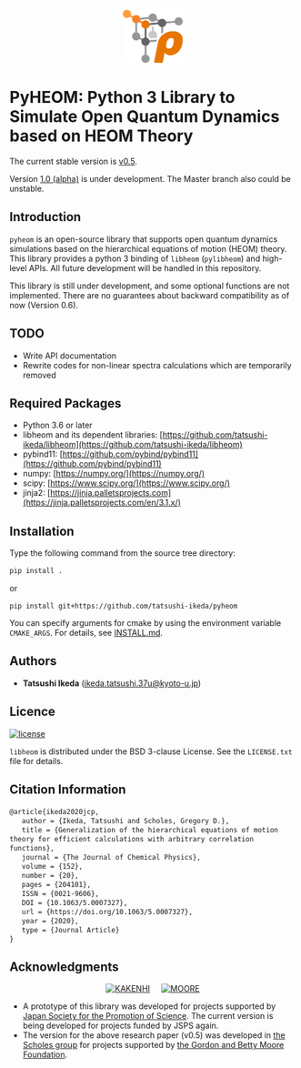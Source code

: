 <p align="center">
    <img src="https://raw.githubusercontent.com/tatsushi-ikeda/libheom/master/etc/libheom_logo_simple.svg" alt="LibHEOM" height=96>
</p>

# PyHEOM: Python 3 Library to Simulate Open Quantum Dynamics based on HEOM Theory

The current stable version is [v0.5](https://github.com/tatsushi-ikeda/pyheom/tree/v0.5). 

Version [1.0 (alpha)](https://github.com/tatsushi-ikeda/pyheom/tree/develop) is under development. 
The Master branch also could be unstable.


## Introduction

`pyheom` is an open-source library that supports open quantum dynamics simulations based on the hierarchical equations of motion (HEOM) theory.
This library provides a python 3 binding of `libheom` (`pylibheom`) and high-level APIs.
All future development will be handled in this repository.

This library is still under development, and some optional functions are not implemented.
There are no guarantees about backward compatibility as of now (Version 0.6).

## TODO

-   Write API documentation
-   Rewrite codes for non-linear spectra calculations which are temporarily removed

## Required Packages

-   Python 3.6 or later
-   libheom and its dependent libraries:
    [https://github.com/tatsushi-ikeda/libheom](https://github.com/tatsushi-ikeda/libheom)
-   pybind11:
    [https://github.com/pybind/pybind11](https://github.com/pybind/pybind11)
-   numpy:
    [https://numpy.org/](https://numpy.org/)
-   scipy:
    [https://www.scipy.org/](https://www.scipy.org/)
-   jinja2:
    [https://jinja.palletsprojects.com](https://jinja.palletsprojects.com/en/3.1.x/)

## Installation

Type the following command from the source tree directory:

```bash
pip install .
```

or

```
pip install git+https://github.com/tatsushi-ikeda/pyheom
```

You can specify arguments for cmake by using the environment variable `CMAKE_ARGS`.
For details, see [INSTALL.md](INSTALL.md).

## Authors
* **Tatsushi Ikeda** (ikeda.tatsushi.37u@kyoto-u.jp)

## Licence
[![license](https://img.shields.io/badge/license-New%20BSD-blue.svg)](http://en.wikipedia.org/wiki/BSD_licenses#3-clause_license_.28.22Revised_BSD_License.22.2C_.22New_BSD_License.22.2C_or_.22Modified_BSD_License.22.29)

`libheom` is distributed under the BSD 3-clause License. See the `LICENSE.txt` file for details.

## Citation Information

```Plain Text
@article{ikeda2020jcp,
   author = {Ikeda, Tatsushi and Scholes, Gregory D.},
   title = {Generalization of the hierarchical equations of motion theory for efficient calculations with arbitrary correlation functions},
   journal = {The Journal of Chemical Physics},
   volume = {152},
   number = {20},
   pages = {204101},
   ISSN = {0021-9606},
   DOI = {10.1063/5.0007327},
   url = {https://doi.org/10.1063/5.0007327},
   year = {2020},
   type = {Journal Article}
}
```

## Acknowledgments

<p align="center">
    <a href="https://www.jsps.go.jp/"><img src="https://www.jsps.go.jp/j-grantsinaid/06_jsps_info/g_120612/data/whiteKAKENHIlogoM_jp.jpg" alt="KAKENHI" height=48 hspace=8></a>
    <a href="https://www.moore.org/"><img src="https://www.moore.org/docs/default-source/Grantee-Resources/foundation-logos/moore-logo-color.jpg?sfvrsn=2" alt="MOORE" height=48 hspace=8></a>
</p>

-   A prototype of this library was developed for projects supported by [Japan Society for the Promotion of Science](https://www.jsps.go.jp/). 
    The current version is being developed for projects funded by JSPS again.
-   The version for the above research paper (v0.5) was developed in [the Scholes group](http://chemlabs.princeton.edu/scholes/) for projects supported by [the Gordon and Betty Moore Foundation](https://www.moore.org/).
